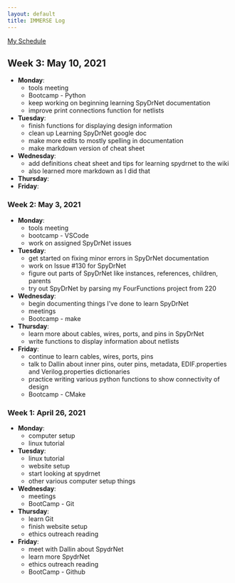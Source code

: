 ```yaml
---
layout: default
title: IMMERSE Log
---
```


[My Schedule](https://jacobdbrown4.github.io/jacob_brown//pages/schedule/)


## Week 3: May 10, 2021

* **Monday**:
  * tools meeting
  * Bootcamp - Python
  * keep working on beginning learning SpyDrNet documentation
  * improve print connections function for netlists
* **Tuesday**:
  * finish functions for displaying design information
  * clean up Learning SpyDrNet google doc
  * make more edits to mostly spelling in documentation
  * make markdown version of cheat sheet 
* **Wednesday**:
  * add definitions cheat sheet and tips for learning spydrnet to the wiki
  * also learned more markdown as I did that
* **Thursday**:
* **Friday**:

### Week 2: May 3, 2021

* **Monday**:
  * tools meeting
  * bootcamp - VSCode
  * work on assigned SpyDrNet issues
* **Tuesday**:
  * get started on fixing minor errors in SpyDrNet documentation
  * work on Issue #130 for SpyDrNet
  * figure out parts of SpyDrNet like instances, references, children, parents
  * try out SpyDrNet by parsing my FourFunctions project from 220
* **Wednesday**:
  * begin documenting things I've done to learn SpyDrNet
  * meetings
  * Bootcamp - make
* **Thursday**:
  * learn more about cables, wires, ports, and pins in SpyDrNet
  * write functions to display information about netlists
* **Friday**:
  * continue to learn cables, wires, ports, pins
  * talk to Dallin about inner pins, outer pins, metadata, EDIF.properties and Verilog.properties dictionaries
  * practice writing various python functions to show connectivity of design
  * Bootcamp - CMake

### Week 1: April 26, 2021
 
* **Monday**:
  * computer setup
  * linux tutorial
* **Tuesday**: 
  * linux tutorial
  * website setup
  * start looking at spydrnet
  * other various computer setup things
* **Wednesday**: 
  * meetings
  * BootCamp - Git
* **Thursday**:
  * learn Git
  * finish website setup
  * ethics outreach reading 
* **Friday**:
  * meet with Dallin about SpydrNet
  * learn more SpydrNet
  * ethics outreach reading
  * BootCamp - Github
